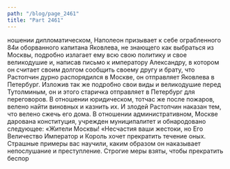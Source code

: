 ```yaml
---
path: "/blog/page_2461"
title: "Part 2461"
---
```


ношении дипломатическом, Наполеон призывает к себе ограбленного 84и оборванного капитана Яковлева, не знающего как выбраться из Москвы, подробно излагает ему всю свою политику и свое великодушие и, написав письмо к императору Александру, в котором он считает своим долгом сообщить своему другу и брату, что Растопчин дурно распорядился в Москве, он отправляет Яковлева в Петербург. Изложив так же подробно свои виды и великодушие перед Тутолминым, он и этого старичка отправляет в Петербург для переговоров.
В отношении юридическом, тотчас же после пожаров, велено найти виновных и казнить их. И злодей Растопчин наказан тем, что велено сжечь его дома.
В отношении административном, Москве дарована конституция, учрежден муниципалитет и обнародовано следующее:
«Жители Москвы!
«Несчастия ваши жестоки, но Его Величество Император и Король хочет прекратить течение оных. Страшные примеры вас научили, каким образом он наказывает непослушание и преступление. Строгие меры взяты, чтобы прекратить беспор
